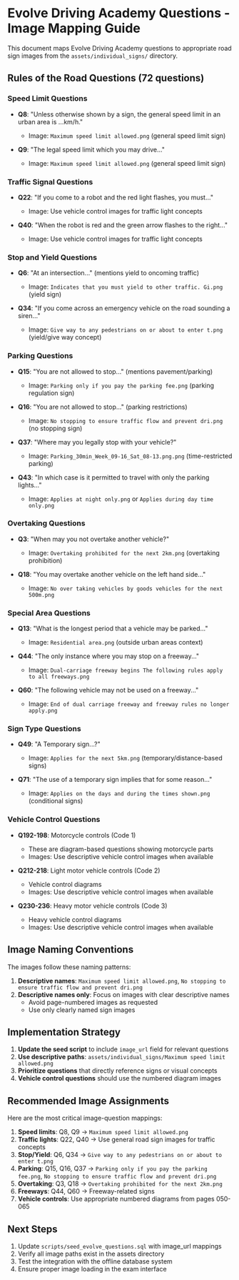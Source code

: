 # Evolve Driving Academy Questions - Image Mapping Guide

This document maps Evolve Driving Academy questions to appropriate road sign images from the `assets/individual_signs/` directory.

## Rules of the Road Questions (72 questions)

### Speed Limit Questions
- **Q8**: "Unless otherwise shown by a sign, the general speed limit in an urban area is ...km/h."
  - Image: `Maximum speed limit allowed.png` (general speed limit sign)
  
- **Q9**: "The legal speed limit which you may drive..."
  - Image: `Maximum speed limit allowed.png` (general speed limit sign)

### Traffic Signal Questions
- **Q22**: "If you come to a robot and the red light flashes, you must..."
  - Image: Use vehicle control images for traffic light concepts

- **Q40**: "When the robot is red and the green arrow flashes to the right..."
  - Image: Use vehicle control images for traffic light concepts

### Stop and Yield Questions
- **Q6**: "At an intersection..." (mentions yield to oncoming traffic)
  - Image: `Indicates that you must yield to other traffic. Gi.png` (yield sign)

- **Q34**: "If you come across an emergency vehicle on the road sounding a siren..."
  - Image: `Give way to any pedestrians on or about to enter t.png` (yield/give way concept)

### Parking Questions
- **Q15**: "You are not allowed to stop..." (mentions pavement/parking)
  - Image: `Parking only if you pay the parking fee.png` (parking regulation sign)

- **Q16**: "You are not allowed to stop..." (parking restrictions)
  - Image: `No stopping to ensure traffic flow and prevent dri.png` (no stopping sign)

- **Q37**: "Where may you legally stop with your vehicle?"
  - Image: `Parking_30min_Week_09-16_Sat_08-13.png.png` (time-restricted parking)

- **Q43**: "In which case is it permitted to travel with only the parking lights..."
  - Image: `Applies at night only.png` or `Applies during day time only.png`

### Overtaking Questions
- **Q3**: "When may you not overtake another vehicle?"
  - Image: `Overtaking prohibited for the next 2km.png` (overtaking prohibition)

- **Q18**: "You may overtake another vehicle on the left hand side..."
  - Image: `No over taking vehicles by goods vehicles for the next 500m.png`

### Special Area Questions
- **Q13**: "What is the longest period that a vehicle may be parked..."
  - Image: `Residential area.png` (outside urban areas context)

- **Q44**: "The only instance where you may stop on a freeway..."
  - Image: `Dual-carriage freeway begins The following rules apply to all freeways.png`

- **Q60**: "The following vehicle may not be used on a freeway..."
  - Image: `End of dual carriage freeway and freeway rules no longer apply.png`

### Sign Type Questions
- **Q49**: "A Temporary sign...?"
  - Image: `Applies for the next 5km.png` (temporary/distance-based signs)

- **Q71**: "The use of a temporary sign implies that for some reason..."
  - Image: `Applies on the days and during the times shown.png` (conditional signs)

### Vehicle Control Questions
- **Q192-198**: Motorcycle controls (Code 1)
  - These are diagram-based questions showing motorcycle parts
  - Images: Use descriptive vehicle control images when available

- **Q212-218**: Light motor vehicle controls (Code 2)
  - Vehicle control diagrams
  - Images: Use descriptive vehicle control images when available

- **Q230-236**: Heavy motor vehicle controls (Code 3)
  - Heavy vehicle control diagrams
  - Images: Use descriptive vehicle control images when available

## Image Naming Conventions

The images follow these naming patterns:

1. **Descriptive names**: `Maximum speed limit allowed.png`, `No stopping to ensure traffic flow and prevent dri.png`
2. **Descriptive names only**: Focus on images with clear descriptive names
   - Avoid page-numbered images as requested
   - Use only clearly named sign images

## Implementation Strategy

1. **Update the seed script** to include `image_url` field for relevant questions
2. **Use descriptive paths**: `assets/individual_signs/Maximum speed limit allowed.png`
3. **Prioritize questions** that directly reference signs or visual concepts
4. **Vehicle control questions** should use the numbered diagram images

## Recommended Image Assignments

Here are the most critical image-question mappings:

1. **Speed limits**: Q8, Q9 → `Maximum speed limit allowed.png`
2. **Traffic lights**: Q22, Q40 → Use general road sign images for traffic concepts
3. **Stop/Yield**: Q6, Q34 → `Give way to any pedestrians on or about to enter t.png`
4. **Parking**: Q15, Q16, Q37 → `Parking only if you pay the parking fee.png`, `No stopping to ensure traffic flow and prevent dri.png`
5. **Overtaking**: Q3, Q18 → `Overtaking prohibited for the next 2km.png`
6. **Freeways**: Q44, Q60 → Freeway-related signs
7. **Vehicle controls**: Use appropriate numbered diagrams from pages 050-065

## Next Steps

1. Update `scripts/seed_evolve_questions.sql` with image_url mappings
2. Verify all image paths exist in the assets directory
3. Test the integration with the offline database system
4. Ensure proper image loading in the exam interface